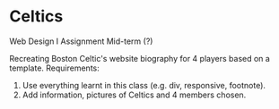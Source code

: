 # Celtics
Web Design I Assignment Mid-term (?)

Recreating Boston Celtic's website biography for 4 players based on a template.
Requirements:
1) Use everything learnt in this class (e.g. div, responsive, footnote).
2) Add information, pictures of Celtics and 4 members chosen.
